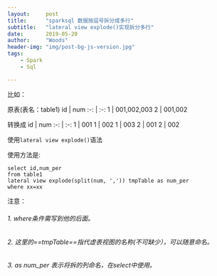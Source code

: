 ```yaml
---
layout:     post
title:      "sparksql 数据按逗号拆分成多行"
subtitle:   "lateral view explode()实现拆分多行"
date:       2019-05-20
author:     "Woods"
header-img: "img/post-bg-js-version.jpg"
tags:
    - Spark
    - Sql

---
```

    

比如：

原表(表名：table1)
 id | num 
 :-: | :-: 
 1 | 001,002,003 
 2 | 001,002 


转换成
 id | num 
 :-: | :-: 
 1 | 001 
 1 | 002 
 1 | 003 
 2 | 001 
 2 | 002 


使用`lateral view explode()`语法

使用方法是:
```
select id,num_per
from table1 
lateral view explode(split(num, ',')) tmpTable as num_per
where xx=xx
```
注意：

###### 1. where条件需写到他的后面。
###### 2. 这里的==tmpTable==指代虚表视图的名称(不可缺少），可以随意命名。
###### 3. as num_per 表示将拆的列命名，在select中使用。











